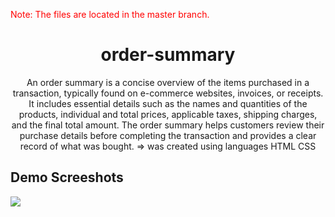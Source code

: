 <p style="color:red;">Note: The files are located in the master branch.</p>

<h1 align="center">order-summary</h1>
<p align="center">An order summary is a concise overview of the items purchased in a transaction, typically found on e-commerce websites, invoices, or receipts. It includes essential details such as the names and quantities of the products, individual and total prices, applicable taxes, shipping charges, and the final total amount. The order summary helps customers review their purchase details before completing the transaction and provides a clear record of what was bought. => was created using languages HTML CSS</p>

<h2>Demo Screeshots</h2>
<img src="https://github.com/the-artist-web/order-summary/assets/162612001/5d5a424e-dd86-4eea-8cb8-762e81435ab4">
